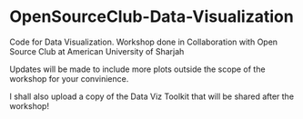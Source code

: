# OpenSourceClub-Data-Visualization
Code for Data Visualization. Workshop done in Collaboration with Open Source Club at American University of Sharjah

Updates will be made to include more plots outside the scope of the workshop for your convinience.

I shall also upload a copy of the Data Viz Toolkit that will be shared after the workshop!
